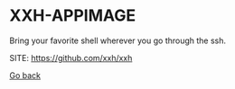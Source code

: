 # XXH-APPIMAGE
 
 Bring your favorite shell wherever you go through the ssh.
 
 SITE: https://github.com/xxh/xxh

 [Go back](https://portable-linux-apps.github.io/apps.html)
